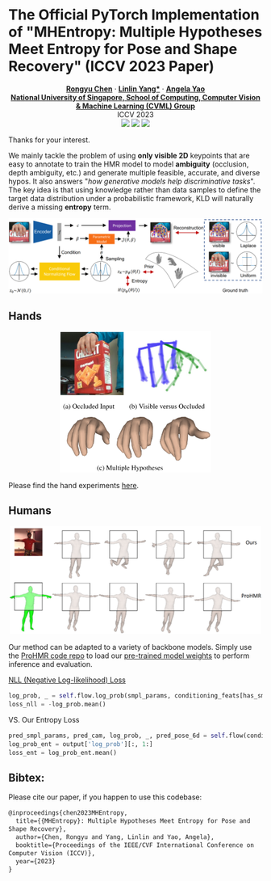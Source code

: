 # The Official PyTorch Implementation of "MHEntropy: Multiple Hypotheses Meet Entropy for Pose and Shape Recovery" (ICCV 2023 Paper)

<p align="center">
  <a href="https://gloryyrolg.github.io/"><strong>Rongyu Chen</strong></a>
  ·
  <a href="https://mu4yang.com/"><strong>Linlin Yang*</strong></a>
  ·
  <a href="https://www.comp.nus.edu.sg/~ayao/"><strong>Angela Yao</strong></a><br>
  <a href="https://cvml.comp.nus.edu.sg/"><strong>National University of Singapore, School of Computing, Computer Vision & Machine Learning (CVML) Group</strong></a><br>
  ICCV 2023<br>
  <a href='https://gloryyrolg.github.io/MHEntropy/'><img src='https://img.shields.io/badge/Project-Page-Green'></a> <a href='https://openaccess.thecvf.com/content/ICCV2023/papers/Chen_MHEntropy_Entropy_Meets_Multiple_Hypotheses_for_Pose_and_Shape_Recovery_ICCV_2023_paper.pdf'><img src='https://img.shields.io/badge/Paper-Arxiv-red'></a> <a href="https://www.youtube.com/watch?v=0riX3iJeVyM"><img src="https://badges.aleen42.com/src/youtube.svg"></a>
</p>

Thanks for your interest.

We mainly tackle the problem of using **only visible 2D** keypoints that are easy to annotate to train the HMR model to model **ambiguity** (occlusion, depth ambiguity, etc.) and generate multiple feasible, accurate, and diverse hypos. It also answers "*how generative models help discriminative tasks*". The key idea is that using knowledge rather than data samples to define the target data distribution under a probabilistic framework, KLD will naturally derive a missing **entropy** term.

<p align="center"><img src="./assets/framework.png" width="800"></p>

## Hands

<p align="center"><img src="./assets/teaser.png" width="300"></p>

Please find the hand experiments [here](https://github.com/GloryyrolG/MHEntropy/blob/master/hand/README.md).

## Humans

<p align="center"><img src="./assets/humans.png" width="500"></p>

Our method can be adapted to a variety of backbone models. Simply use the [ProHMR code repo](https://github.com/nkolot/ProHMR/tree/master) to load our [pre-trained model weights](https://drive.google.com/file/d/19gaxHvpTB5f6ojYECSc8uXXdLtghTxGC/view?usp=sharing) to perform inference and evaluation.

[NLL (Negative Log-likelihood) Loss](https://github.com/nkolot/ProHMR/blob/3b1a9926f97ba1c77f1cb97151da2a59d2f16d11/prohmr/models/prohmr.py#L236)
```python
log_prob, _ = self.flow.log_prob(smpl_params, conditioning_feats[has_smpl_params])
loss_nll = -log_prob.mean()
```
VS. Our Entropy Loss
```python
pred_smpl_params, pred_cam, log_prob, _, pred_pose_6d = self.flow(conditioning_feats, num_samples=num_samples-1)
log_prob_ent = output['log_prob'][:, 1:]
loss_ent = log_prob_ent.mean()
```

## Bibtex:
Please cite our paper, if you happen to use this codebase:

```
@inproceedings{chen2023MHEntropy,
  title={{MHEntropy}: Multiple Hypotheses Meet Entropy for Pose and Shape Recovery},
  author={Chen, Rongyu and Yang, Linlin and Yao, Angela},
  booktitle={Proceedings of the IEEE/CVF International Conference on Computer Vision (ICCV)},
  year={2023}
}
```
